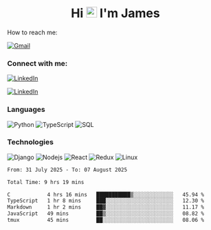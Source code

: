 <h1 align="center">
Hi <img src="https://media.giphy.com/media/hvRJCLFzcasrR4ia7z/giphy.gif" width="25px"> I'm James
</h1>

How to reach me:

<a href="mailto:NjihiaKiongo@gmail.com">

![Gmail](https://img.shields.io/badge/%20NjihiaKiongo@gmail.com%20-000?style=for-the-badge&logo=Gmail)

</a>

<h3 align="left">Connect with me:</h3>
<a href="https://www.linkedin.com/in/jameskiongo/">
  
![LinkedIn](https://img.shields.io/badge/%20LinkedIn%20-000?style=for-the-badge&logo=LinkedIn)
  
</a>

<a href="https://kiongo.vercel.app/" target="_blank">
  
![LinkedIn](https://img.shields.io/badge/%20Portfolio%20-000?style=for-the-badge&logo=LinkedIn)

</a>




### Languages

![Python](https://img.shields.io/badge/%20Python%20-000?style=for-the-badge&logo=Python)
![TypeScript](https://img.shields.io/badge/%20TypeScript%20-000?style=for-the-badge&logo=TypeScript)
![SQL](https://img.shields.io/badge/%20SQL%20-000?style=for-the-badge&logo=MySQL)



### Technologies

![Django](https://img.shields.io/badge/%20Django%20-000?style=for-the-badge&logo=Django)
![Nodejs](https://img.shields.io/badge/%20Node.js%20-000?style=for-the-badge&logo=Node.js)
![React](https://img.shields.io/badge/%20React%20-000?style=for-the-badge&logo=React)
![Redux](https://img.shields.io/badge/%20Redux%20-000?style=for-the-badge&logo=Redux)
![Linux](https://img.shields.io/badge/%20Linux%20-000?style=for-the-badge&logo=Linux)

<!--START_SECTION:waka-->

```txt
From: 31 July 2025 - To: 07 August 2025

Total Time: 9 hrs 19 mins

C            4 hrs 16 mins   ███████████▒░░░░░░░░░░░░░   45.94 %
TypeScript   1 hr 8 mins     ███░░░░░░░░░░░░░░░░░░░░░░   12.30 %
Markdown     1 hr 2 mins     ██▓░░░░░░░░░░░░░░░░░░░░░░   11.17 %
JavaScript   49 mins         ██▒░░░░░░░░░░░░░░░░░░░░░░   08.82 %
tmux         45 mins         ██░░░░░░░░░░░░░░░░░░░░░░░   08.06 %
```

<!--END_SECTION:waka-->






